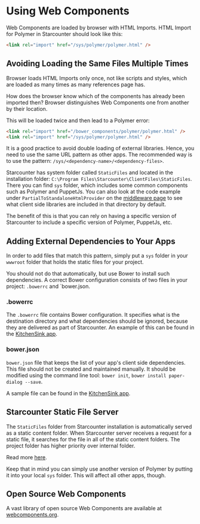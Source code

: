 # Using Web Components

Web Components are loaded by browser with HTML Imports. HTML Import for Polymer in Starcounter should look like this:

```html
<link rel="import" href="/sys/polymer/polymer.html" />
```

## Avoiding Loading the Same Files Multiple Times

Browser loads HTML Imports only once, not like scripts and styles, which are loaded as many times as many references page has.

How does the browser know which of the components has already been imported then? Browser distinguishes Web Components one from another by their location. 

This will be loaded twice and then lead to a Polymer error:
```html
<link rel="import" href="/bower_components/polymer/polymer.html" />
<link rel="import" href="/sys/polymer/polymer.html" />
```

It is a good practice to avoid double loading of external libraries. Hence, you need to use the same URL pattern as other apps. The recommended way is to use the pattern: `/sys/<dependency-name>/<dependency-files>`.

Starcounter has system folder called `StaticFiles` and located in the installation folder: `C:\Program Files\Starcounter\ClientFiles\StaticFiles`. There you can find `sys` folder, which includes some common components such as Polymer and PuppetJs. You can also look at the code example under `PartialToStandaloneHtmlProvider` on the [middleware page](/guides/network/middleware/) to see what client side libraries are included in that directory by default.

The benefit of this is that you can rely on having a specific version of Starcounter to include a specific version of Polymer, PuppetJs, etc.

## Adding External Dependencies to Your Apps

In order to add files that match this pattern, simply put a `sys` folder in your `wwwroot` folder that holds the static files for your project.

You should not do that automatically, but use Bower to install such dependencies. A correct Bower configuration consists of two files in your project: `.bowerrc` and `bower.json.

### .bowerrc

The `.bowerrc` file contains Bower configuration. It specifies what is the destination directory and what dependencies should be ignored, because they are delivered as part of Starcounter. An example of this can be found in the [KitchenSink app](https://github.com/StarcounterApps/KitchenSink/blob/master/src/KitchenSink/.bowerrc).

### bower.json

`bower.json` file that keeps the list of your app's client side dependencies. This file should not be created and maintained manually. It should be modified using the command line tool: `bower init`, `bower install paper-dialog --save`.

A sample file can be found in the [KitchenSink app](https://github.com/StarcounterApps/KitchenSink/blob/master/src/KitchenSink/bower.json).
 
## Starcounter Static File Server

The `StaticFiles` folder from Starcounter installation is automatically served as a static content folder. When Starcounter server receives a request for a static file, it searches for the file in all of the static content folders. The project folder has higher priority over internal folder.

Read more [here](/guides/network/static-file-server/).

Keep that in mind you can simply use another version of Polymer by putting it into your local `sys` folder. This will affect all other apps, though.

## Open Source Web Components

A vast library of open source Web Components are available at [webcomponents.org](https://www.webcomponents.org/). 